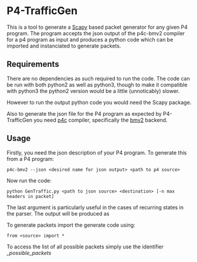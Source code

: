 # P4-TrafficGen

This is a tool to generate a [Scapy](https://scapy.net/) based packet generator for any given P4 program. The program accepts the json output of the p4c-bmv2 compiler for a p4 program as input and produces a python code which can be imported and instanciated to generate packets.

## Requirements
There are no dependencies as such required to run the code. The code can be run with both python2 as well as python3, though to make it compatible with python3 the python2 version would be a little (unnoticably) slower.

However to run the output python code you would need the Scapy package.

Also to generate the json file for the P4 program as expected by P4-TrafficGen you need [p4c](https://github.com/p4lang/p4c) compiler, specifically the [bmv2](https://github.com/p4lang/p4c/tree/master/backends/bmv2) backend.

## Usage
Firstly, you need the json description of your P4 program. To generate this from a P4 program:
```
p4c-bmv2 --json <desired name for json output> <path to p4 source>
```

Now run the code:
```
python GenTraffic.py <path to json source> <destination> [-n max headers in packet]
```
The last argument is particularly useful in the cases of recurring states in the parser.
The output will be produced as

To generate packets import the generate code using:
```
from <source> import *
```
To access the list of all possible packets simply use the identifier *_possible_packets*
